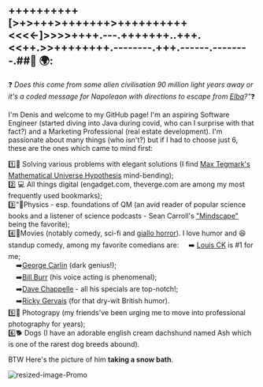 ## ++++++++++[>+>+++>+++++++>++++++++++<<<<-]>>>>++++.---.+++++++..+++.<<++.>>++++++++.--------.+++.------.--------.##👋 🌍: 

❓ <em>Does this come from some alien civilisation 90 million light years away or it's a coded message for Napoleaon with directions to escape from [Elba](https://www.history.com/news/elba-exile-napoleon-escape)?"</em>❓

I'm Denis and welcome to my GitHub page! </bd>
I'm an aspiring Software Engineer (started diving into Java during covid, who can I surprise with that fact?) and a Marketing Professional (real estate development). I'm passionate about many things (who isn't?) but if I had to choose just 6, these are the ones which came to mind first: 



1️⃣🔭 Solving various problems with elegant solutions (I find [Max Tegmark's Mathematical Universe Hypothesis](https://en.wikipedia.org/wiki/Mathematical_universe_hypothesis) mind-bending); <br>
2️⃣ 💻 All things digital (engadget.com, theverge.com are among my most frequently used bookmarks);<br>
3️⃣"🚀Physics - esp. foundations of QM  (an avid reader of popular science books and a listener of science podcasts - Sean Carroll's ["Mindscape"](https://www.preposterousuniverse.com/podcast/) being the favorite);<br>
4️⃣🎥Movies (notably comedy, sci-fi and [giallo horror](https://en.wikipedia.org/wiki/Giallo)). I love humor and 😆 standup comedy, among my favorite comedians are: 
&nbsp;&nbsp;&nbsp;&nbsp;➡️ [Louis CK](https://www.youtube.com/watch?v=wali_4tdQ-g) is #1 for me; <br>
&nbsp;&nbsp;&nbsp;&nbsp;➡️[George Carlin](https://www.youtube.com/watch?v=Hy-sVByUHqE) (dark genius!);<br>
&nbsp;&nbsp;&nbsp;&nbsp;➡️[Bill Burr](https://www.youtube.com/watch?v=h3g64swMf1M&t=354s) (his voice acting is phenomenal);<br>
&nbsp;&nbsp;&nbsp;&nbsp;➡️[Dave Chappelle](https://www.youtube.com/watch?v=z2Rw3HspWY0) - all his specials are top-notch!;<br>
&nbsp;&nbsp;&nbsp;&nbsp;➡️[Ricky Gervais](https://www.youtube.com/watch?v=iaAVp54twDA&t=280s) (for that dry-wit British humor).</pre><br>
5️⃣📸 Photograpy (my friends've been urging me to move into professional photography for years);<br>
6️⃣🐕 Dogs (I have an adorable english cream dachshund named Ash which is one of the rarest dog breeds abound).<br>

BTW Here's the picture of him <strong>taking a snow bath</strong>.


![resized-image-Promo](https://user-images.githubusercontent.com/92051076/147075507-372b7083-eb80-4408-9057-eed807cb0457.jpeg)







